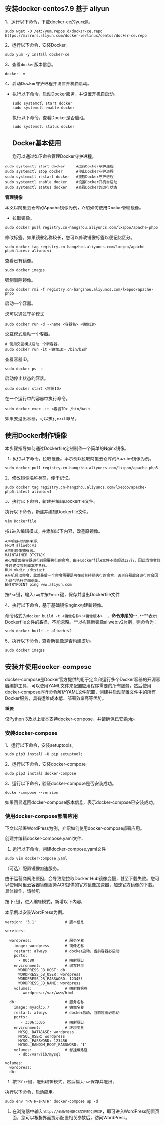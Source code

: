 ## 安装docker-centos7.9 基于  aliyun

1、运行以下命令，下载docker-ce的yum源。

```
sudo wget -O /etc/yum.repos.d/docker-ce.repo https://mirrors.aliyun.com/docker-ce/linux/centos/docker-ce.repo
```

2、运行以下命令，安装Docker。

```
sudo yum -y install docker-ce
```

3、查看`docker`版本信息。

```
docker -v
```

4、启动Docker守护进程并设置开机自启动。

- 执行以下命令，启动Docker服务，并设置开机自启动。

  ```
  sudo systemctl start docker
  sudo systemctl enable docker
  ```

  执行以下命令，查看Docker是否启动。

  ```
  sudo systemctl status docker
  ```

  ## Docker基本使用

  您可以通过如下命令管理Docker守护进程。

```shell
sudo systemctl start docker     #运行Docker守护进程
sudo systemctl stop docker      #停止Docker守护进程
sudo systemctl restart docker   #重启Docker守护进程
sudo systemctl enable docker    #设置Docker开机自启动
sudo systemctl status docker    #查看Docker的运行状态
```

**管理镜像**

本文以阿里云仓库的Apache镜像为例，介绍如何使用Docker管理镜像。

- 拉取镜像。

```
sudo docker pull registry.cn-hangzhou.aliyuncs.com/lxepoo/apache-php5
```

  修改标签。如果镜像名称较长，您可以修改镜像标签以便记忆区分。

```
sudo docker tag registry.cn-hangzhou.aliyuncs.com/lxepoo/apache-php5:latest aliweb:v1
```

 查看已有镜像。

```
sudo docker images
```

强制删除镜像。

```
sudo docker rmi -f registry.cn-hangzhou.aliyuncs.com/lxepoo/apache-php5
```

启动一个容器。

您可以通过守护模式 

```
sudo docker run -d --name <容器名> <镜像ID>
```

交互模式启动一个容器。

```
# 使用交互模式启动一个新容器。
sudo docker run -it <镜像ID> /bin/bash
```

查看容器ID。

```
sudo docker ps -a
```

启动停止状态的容器。

```
sudo docker start <容器ID>
```

在一个运行中的容器中执行命令。

```
sudo docker exec -it <容器ID> /bin/bash
```

如果要退出容器，可以执行`exit`命令。

## **使用Docker制作镜像**

本步骤指导如何通过Dockerfile定制制作一个简单的Nginx镜像。

1. 执行以下命令，拉取镜像。本示例以拉取阿里云仓库的Apache镜像为例。

```
sudo docker pull registry.cn-hangzhou.aliyuncs.com/lxepoo/apache-php5
```

2、修改镜像名称标签，便于记忆。

```
sudo docker tag registry.cn-hangzhou.aliyuncs.com/lxepoo/apache-php5:latest aliweb:v1
```

3、执行以下命令，新建并编辑Dockerfile文件。

执行以下命令，新建并编辑Dockerfile文件。

```
vim Dockerfile
```

按`i`进入编辑模式，并添加以下内容，改造原镜像。

```
#声明基础镜像来源。
FROM aliweb:v1
#声明镜像拥有者。
MAINTAINER DTSTACK
#RUN后面接容器运行前需要执行的命令，由于Dockerfile文件不能超过127行，因此当命令较多时建议写到脚本中执行。
RUN mkdir /dtstact
#开机启动命令，此处最后一个命令需要是可在前台持续执行的命令，否则容器后台运行时会因为命令执行完而退出。
ENTRYPOINT ping www.aliyun.com
```

按`Esc`键，输入`:wq`并按`Enter`键，保存并退出Dockerfile文件

4、执行以下命令，基于基础镜像nginx构建新镜像。

命令格式为`docker build -t <镜像名称>:<镜像版本> .`，**命令末尾的**`**.**`**表示Dockerfile文件的路径，不能忽略。**以构建新镜像aliweb:v2为例，则命令为：

```
sudo docker build -t aliweb:v2 .
```

5、执行以下命令，查看新镜像是否构建成功。

```
sudo docker images 
```

## **安装并使用docker-compose**

docker-compose是Docker官方提供的用于定义和运行多个Docker容器的开源容器编排工具，可以使用YAML文件来配置应用程序需要的所有服务，然后使用docker-compose运行命令解析YAML文件配置，创建并启动配置文件中的所有Docker服务，具有运维成本低、部署效率高等优势。

**重要**

仅Python 3及以上版本支持docker-compose，并请确保已安装pip。

### **安装docker-compose**

1、运行以下命令，安装setuptools。

```
sudo pip3 install -U pip setuptools
```

2、运行以下命令，安装docker-compose。

```
sudo pip3 install docker-compose
```

3、运行以下命令，验证docker-compose是否安装成功。

```
docker-compose --version
```

如果回显返回docker-compose版本信息，表示docker-compose已安装成功。

### 使用docker-compose部署应用

下文以部署WordPress为例，介绍如何使用docker-compose部署应用。

创建并编辑docker-compose.yaml文件。

1. 运行以下命令，创建docker-compose.yaml文件

```
sudo vim docker-compose.yaml
```

（可选）配置镜像加速服务。

由于运营商网络原因，会导致您拉取Docker Hub镜像变慢，甚至下载失败。您可以使用阿里云容器镜像服务ACR提供的官方镜像加速器，加速官方镜像的下载。具体操作，请参见

按下`i`键，进入编辑模式，新增以下内容。

本示例以安装WordPress为例。

```
version: '3.1'             # 版本信息

services:

  wordpress:               # 服务名称         
    image: wordpress       # 镜像名称
    restart: always        # docker启动，当前容器必启动
    ports:
      - 80:80              # 映射端口
    environment:           # 编写环境
      WORDPRESS_DB_HOST: db
      WORDPRESS_DB_USER: wordpress
      WORDPRESS_DB_PASSWORD: 123456
      WORDPRESS_DB_NAME: wordpress
    volumes:               # 映射数据卷
      - wordpress:/var/www/html

  db:                      # 服务名称    
    image: mysql:5.7       # 镜像名称
    restart: always        # docker启动，当前容器必启动
    ports:
       - 3306:3306         # 映射端口
    environment:           # 环境变量
      MYSQL_DATABASE: wordpress
      MYSQL_USER: wordpress
      MYSQL_PASSWORD: 123456
      MYSQL_RANDOM_ROOT_PASSWORD: '1'
    volumes:               # 卷挂载路径
      - db:/var/lib/mysql

volumes:
  wordpress:
  db:
```

1. 按下`Esc`键，退出编辑模式，然后输入`:wq`保存并退出。

执行以下命令，启动应用。

```
sudo env "PATH=$PATH" docker-compose up -d
```

1. 在浏览器中输入`http://云服务器ECS实例的公网IP`，即可进入WordPress配置页面，您可以根据界面提示配置相关参数后，访问WordPress。